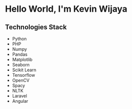 # Hello World, I'm Kevin Wijaya

## Technologies Stack
- Python
- PHP
- Numpy
- Pandas
- Matplotlib
- Seaborn
- Scikit Learn
- Tensorflow
- OpenCV
- Spacy
- NLTK
- Laravel
- Angular
